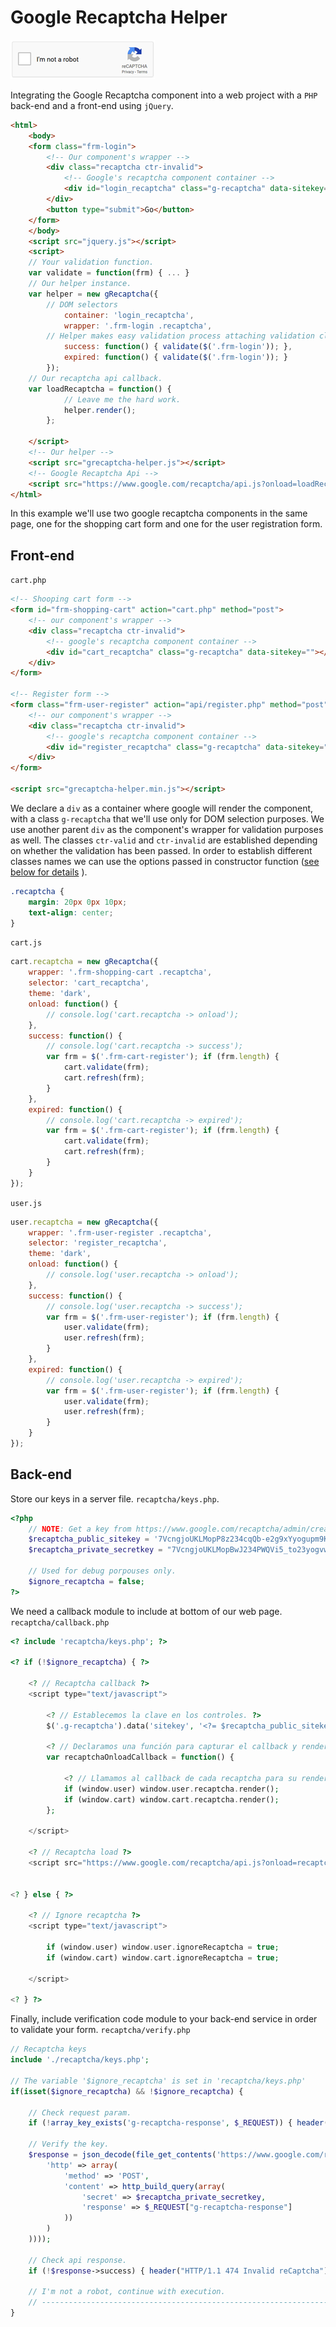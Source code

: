 # Google Recaptcha Helper

![component](/grecaptcha-light.png "Google recaptcha component")

Integrating the Google Recaptcha component into a web project with a `PHP` back-end and a front-end using `jQuery`.

```html
<html>
    <body>
	<form class="frm-login">
	    <!-- Our component's wrapper -->
	    <div class="recaptcha ctr-invalid">
	        <!-- Google's recaptcha component container --> 
	        <div id="login_recaptcha" class="g-recaptcha" data-sitekey="6LdmqjoUAAA..."></div>
	    </div>
	    <button type="submit">Go</button>
	</form>
    </body>
    <script src="jquery.js"></script>
    <script>
	// Your validation function.
	var validate = function(frm) { ... }
	// Our helper instance.
	var helper = new gRecaptcha({
	    // DOM selectors
            container: 'login_recaptcha',
            wrapper: '.frm-login .recaptcha',
	    // Helper makes easy validation process attaching validation classes to wrapper.
            success: function() { validate($('.frm-login')); },
            expired: function() { validate($('.frm-login')); }
        });
	// Our recaptcha api callback.
	var loadRecaptcha = function() {
            // Leave me the hard work.
            helper.render();
        };

    </script>
    <!-- Our helper -->
    <script src="grecaptcha-helper.js"></script>
    <!-- Google Recaptcha Api -->
    <script src="https://www.google.com/recaptcha/api.js?onload=loadRecaptcha&render=explicit" async defer></script>
</html>
```

In this example we'll use two google recaptcha components in the same page, one for the shopping cart form and one for the user registration form.

## Front-end

`cart.php`
```html
<!-- Shooping cart form -->
<form id="frm-shopping-cart" action="cart.php" method="post">
    <!-- our component's wrapper -->
    <div class="recaptcha ctr-invalid">
        <!-- google's recaptcha component container --> 
        <div id="cart_recaptcha" class="g-recaptcha" data-sitekey=""></div>
    </div>
</form>

<!-- Register form -->
<form class="frm-user-register" action="api/register.php" method="post">
    <!-- our component's wrapper -->
    <div class="recaptcha ctr-invalid">
        <!-- google's recaptcha component container --> 
        <div id="register_recaptcha" class="g-recaptcha" data-sitekey=""></div>
    </div>
</form>

<script src="grecaptcha-helper.min.js"></script>
```

We declare a `div` as a container where google will render the component, with a class `g-recaptcha` that we'll use only for DOM selection purposes. We use another parent `div` as the component's wrapper for validation purposes as well. The classes `ctr-valid` and `ctr-invalid` are established depending on whether the validation has been passed. In order to establish different classes names we can use the options passed in constructor function ([see below for details](#Constructor-options "constructor options") ).
```css
.recaptcha {
    margin: 20px 0px 10px;
    text-align: center;
}
```

`cart.js`
```javascript
cart.recaptcha = new gRecaptcha({
    wrapper: '.frm-shopping-cart .recaptcha',
    selector: 'cart_recaptcha',
    theme: 'dark',
    onload: function() {
        // console.log('cart.recaptcha -> onload');
    },
    success: function() {
        // console.log('cart.recaptcha -> success');
        var frm = $('.frm-cart-register'); if (frm.length) {
            cart.validate(frm);
            cart.refresh(frm);
        }
    },
    expired: function() {
        // console.log('cart.recaptcha -> expired');
        var frm = $('.frm-cart-register'); if (frm.length) {
            cart.validate(frm);
            cart.refresh(frm);
        }
    }
});
```

`user.js`
```javascript
user.recaptcha = new gRecaptcha({
    wrapper: '.frm-user-register .recaptcha',
    selector: 'register_recaptcha',
    theme: 'dark',
    onload: function() {
        // console.log('user.recaptcha -> onload');
    },
    success: function() {
        // console.log('user.recaptcha -> success');
        var frm = $('.frm-user-register'); if (frm.length) {
            user.validate(frm);
            user.refresh(frm);
        }
    },
    expired: function() {
        // console.log('user.recaptcha -> expired');
        var frm = $('.frm-user-register'); if (frm.length) {
            user.validate(frm);
            user.refresh(frm);
        }
    }
});
```


## Back-end

Store our keys in a server file.
`recaptcha/keys.php`.
```php
<?php
    // NOTE: Get a key from https://www.google.com/recaptcha/admin/create
    $recaptcha_public_sitekey = '7VcngjoUKLMopP8z234cqQb-e2g9xYyogupm9KB2';
    $recaptcha_private_secretkey = "7VcngjoUKLMopBwJ234PWQVi5_to23yogvw9bYcJ";

    // Used for debug porpouses only.
    $ignore_recaptcha = false;
?>
```

We need a callback module to include at bottom of our web page.
`recaptcha/callback.php`
```php
<? include 'recaptcha/keys.php'; ?>

<? if (!$ignore_recaptcha) { ?>

    <? // Recaptcha callback ?>
    <script type="text/javascript">

        <? // Establecemos la clave en los controles. ?>
        $('.g-recaptcha').data('sitekey', '<?= $recaptcha_public_sitekey ?>');

        <? // Declaramos una función para capturar el callback y renderizar los controles. ?>
        var recaptchaOnloadCallback = function() {

            <? // Llamamos al callback de cada recaptcha para su renderización ?>
            if (window.user) window.user.recaptcha.render();
            if (window.cart) window.cart.recaptcha.render();
        };

    </script>

    <? // Recaptcha load ?>
    <script src="https://www.google.com/recaptcha/api.js?onload=recaptchaOnloadCallback&render=explicit" async defer></script>


<? } else { ?>

    <? // Ignore recaptcha ?>
    <script type="text/javascript">

        if (window.user) window.user.ignoreRecaptcha = true;
        if (window.cart) window.cart.ignoreRecaptcha = true;

    </script>

<? } ?>
```

Finally, include verification code module to your back-end service in order to validate your form.
`recaptcha/verify.php`
```php
// Recaptcha keys
include './recaptcha/keys.php';

// The variable '$ignore_recaptcha' is set in 'recaptcha/keys.php'
if(isset($ignore_recaptcha) && !$ignore_recaptcha) {

    // Check request param.
    if (!array_key_exists('g-recaptcha-response', $_REQUEST)) { header("HTTP/1.1 474 Missing g-recaptcha-response"); exit(); }

    // Verify the key.
    $response = json_decode(file_get_contents('https://www.google.com/recaptcha/api/siteverify', false, stream_context_create(array(
        'http' => array(
            'method' => 'POST',
            'content' => http_build_query(array(
                'secret' => $recaptcha_private_secretkey,
                'response' => $_REQUEST["g-recaptcha-response"]
            ))
        )
    ))));

    // Check api response.
    if (!$response->success) { header("HTTP/1.1 474 Invalid reCaptcha"); exit(); }
	
    // I'm not a robot, continue with execution.
    // ----------------------------------------------------------------------------------------------------
}
```
